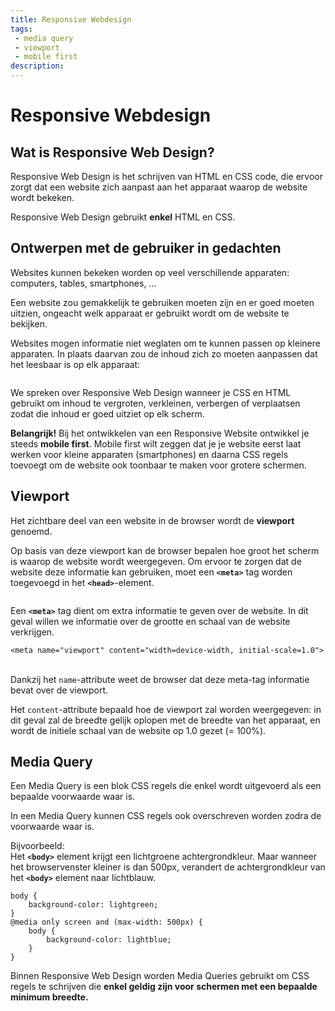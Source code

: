 ```yaml
---
title: Responsive Webdesign
tags: 
 - media query
 - viewport
 - mobile first
description:
---
```


# Responsive Webdesign


## Wat is Responsive Web Design?

Responsive Web Design is het schrijven van HTML en CSS code, die ervoor zorgt dat een website zich aanpast aan het apparaat waarop de website wordt bekeken.

Responsive Web Design gebruikt **enkel** HTML en CSS.


## Ontwerpen met de gebruiker in gedachten

Websites kunnen bekeken worden op veel verschillende apparaten: computers, tables, smartphones, …

Een website zou gemakkelijk te gebruiken moeten zijn en er goed moeten uitzien, ongeacht welk apparaat er gebruikt wordt om de website te bekijken.

Websites mogen informatie niet weglaten om te kunnen passen op kleinere apparaten. In plaats daarvan zou de inhoud zich zo moeten aanpassen dat het leesbaar is op elk apparaat:


<img src="{{ site.baseurl }}/assets/img/layout-1.png" alt="" style="height: auto; max-width: 100%">

We spreken over Responsive Web Design wanneer je CSS en HTML gebruikt om inhoud te vergroten, verkleinen, verbergen of verplaatsen zodat die inhoud er goed uitziet op elk scherm.

**Belangrijk!** Bij het ontwikkelen van een Responsive Website ontwikkel je steeds **mobile first**. Mobile first wilt zeggen dat je je website eerst laat werken voor kleine apparaten (smartphones) en daarna CSS regels toevoegt om de website ook toonbaar te maken voor grotere schermen.


## Viewport

Het zichtbare deel van een website in de browser wordt de **viewport** genoemd. 

Op basis van deze viewport kan de browser bepalen hoe groot het scherm is waarop de website wordt weergegeven. Om ervoor te zorgen dat de website deze informatie kan gebruiken, moet een **`<meta>`** tag worden toegevoegd in het **`<head>`**-element.


<img src="{{ site.baseurl }}/assets/img/layout-2.png" alt="" style="height: auto; max-width: 100%">

Een **`<meta>`** tag dient om extra informatie te geven over de website. In dit geval willen we informatie over de grootte en schaal van de website verkrijgen.


```
<meta name="viewport" content="width=device-width, initial-scale=1.0">
```


 \
Dankzij het `name`-attribute weet de browser dat deze meta-tag informatie bevat over de viewport. 

Het `content`-attribute bepaald hoe de viewport zal worden weergegeven: in dit geval zal de breedte gelijk oplopen met de breedte van het apparaat, en wordt de initiele schaal van de website op 1.0 gezet (= 100%).


## Media Query

Een Media Query is een blok CSS regels die enkel wordt uitgevoerd als een bepaalde voorwaarde waar is.

In een Media Query kunnen CSS regels ook overschreven worden zodra de voorwaarde waar is. 

Bijvoorbeeld:  \
Het **`<body>`** element krijgt een lichtgroene achtergrondkleur. Maar wanneer het browservenster kleiner is dan 500px, verandert de achtergrondkleur van het **`<body>`** element naar lichtblauw.


```
body {
    background-color: lightgreen;
}
@media only screen and (max-width: 500px) {
    body {
        background-color: lightblue;
    }
}
```


Binnen Responsive Web Design worden Media Queries gebruikt om CSS regels te schrijven die **enkel geldig zijn voor schermen met een bepaalde minimum breedte.**
